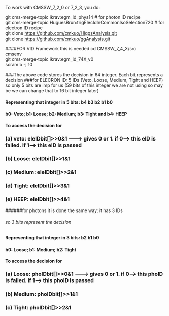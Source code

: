 To work with CMSSW_7_2_0 or 7_2_3, you do:

git cms-merge-topic ikrav:egm_id_phys14 # for photon ID recipe <br>
git cms-merge-topic HuguesBrun:trigElecIdInCommonIsoSelection720 # for electron ID recipe <br>
git clone https://github.com/cmkuo/HiggsAnalysis.git <br>
git clone https://github.com/cmkuo/ggAnalysis.git <br>

####FOR VID Framework this is needed
cd CMSSW_7_4_X/src <br>
cmsenv <br>
git cms-merge-topic ikrav:egm_id_74X_v0 <br>
scram b -j 10 <br>

###The above code stores the decision in 64 integer. Each bit represents a decision
###for ELECRON ID: 5 IDs (Veto, Loose, Medium, Tight and HEEP) so only 5 bits are imp for us (59 bits of this integer  we are not using so may be we can change that to 16 bit integer later)
####  Representing that integer in 5 bits: b4 b3 b2 b1 b0
#### b0: Veto; b1: Loose; b2: Medium; b3: Tight and b4: HEEP
#### To access the decision for 
### (a) veto: eleIDbit[]>>0&1 ---> gives 0 or 1. if 0--> this eID is failed. if 1--> this eID is passed
### (b) Loose: eleIDbit[]>>1&1
### (c) Medium: eleIDbit[]>>2&1
### (d) Tight: eleIDbit[]>>3&1
### (e) HEEP: eleIDbit[]>>4&1

######for photons it is done the same way: it has 3 IDs
###### so 3 bits represent the decision
#### Representing that integer in 3 bits:  b2 b1 b0
####  b0: Loose; b1: Medium; b2: Tight
#### To access the decision for 
### (a) Loose: phoIDbit[]>>0&1 ---> gives 0 or 1. if 0--> this phoID is failed. if 1--> this phoID is passed
### (b) Medium: phoIDbit[]>>1&1
### (c) Tight: phoIDbit[]>>2&1
#


